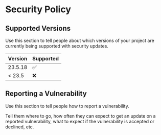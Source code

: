 # Security Policy

## Supported Versions

Use this section to tell people about which versions of your project are
currently being supported with security updates.

|  Version  |  Supported         |
| --------- | ------------------ |
|  23.5.18  | :white_check_mark: |
|  < 23.5   | :x:                |

## Reporting a Vulnerability

Use this section to tell people how to report a vulnerability.

Tell them where to go, how often they can expect to get an update on a
reported vulnerability, what to expect if the vulnerability is accepted or
declined, etc.

